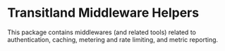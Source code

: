 # Transitland Middleware Helpers

This package contains middlewares (and related tools) related to authentication, caching, metering and rate limiting, and metric reporting.
